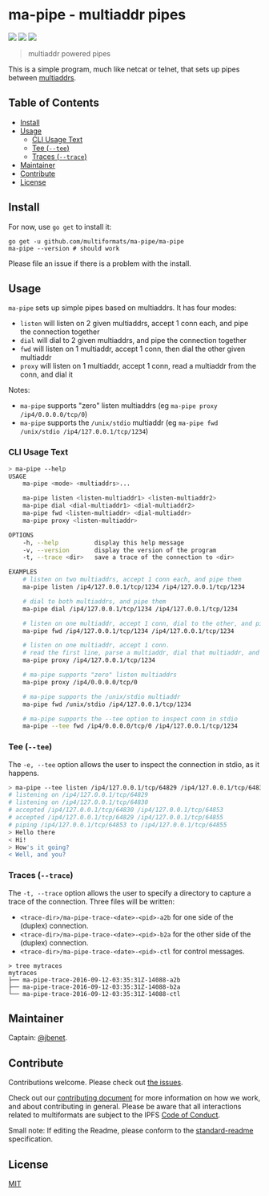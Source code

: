 # ma-pipe - multiaddr pipes

[![](https://img.shields.io/badge/made%20by-Protocol%20Labs-blue.svg?style=flat-square)](http://ipn.io)
[![](https://img.shields.io/badge/project-multiformats-blue.svg?style=flat-square)](http://github.com/multiformats/multiformats)
[![](https://img.shields.io/badge/freenode-%23ipfs-blue.svg?style=flat-square)](http://webchat.freenode.net/?channels=%23ipfs)

> multiaddr powered pipes

This is a simple program, much like netcat or telnet, that sets up pipes between [multiaddrs](https://github.com/multiformats/multiaddr).

## Table of Contents

- [Install](#install)
- [Usage](#usage)
  - [CLI Usage Text](#cli-usage-text)
  - [Tee (`--tee`)](#tee---tee)
  - [Traces (`--trace`)](#traces---trace)
- [Maintainer](#maintainer)
- [Contribute](#contribute)
- [License](#license)

## Install

For now, use `go get` to install it:

```
go get -u github.com/multiformats/ma-pipe/ma-pipe
ma-pipe --version # should work
```

Please file an issue if there is a problem with the install.

## Usage

`ma-pipe` sets up simple pipes based on multiaddrs. It has four modes:

- `listen` will listen on 2 given multiaddrs, accept 1 conn each, and pipe the connection together
- `dial` will dial to 2 given multiaddrs, and pipe the connection together
- `fwd` will listen on 1 multiaddr, accept 1 conn, then dial the other given multiaddr
- `proxy` will listen on 1 multiaddr, accept 1 conn, read a multiaddr from the conn, and dial it

Notes:

- `ma-pipe` supports "zero" listen multiaddrs (eg `ma-pipe proxy /ip4/0.0.0.0/tcp/0`)
- `ma-pipe` supports the `/unix/stdio` multiaddr (eg `ma-pipe fwd /unix/stdio /ip4/127.0.0.1/tcp/1234`)

### CLI Usage Text

```sh
> ma-pipe --help
USAGE
	ma-pipe <mode> <multiaddrs>...

	ma-pipe listen <listen-multiaddr1> <listen-multiaddr2>
	ma-pipe dial <dial-multiaddr1> <dial-multiaddr2>
	ma-pipe fwd <listen-multiaddr> <dial-multiaddr>
	ma-pipe proxy <listen-multiaddr>

OPTIONS
	-h, --help          display this help message
	-v, --version       display the version of the program
	-t, --trace <dir>   save a trace of the connection to <dir>

EXAMPLES
	# listen on two multiaddrs, accept 1 conn each, and pipe them
	ma-pipe listen /ip4/127.0.0.1/tcp/1234 /ip4/127.0.0.1/tcp/1234

	# dial to both multiaddrs, and pipe them
	ma-pipe dial /ip4/127.0.0.1/tcp/1234 /ip4/127.0.0.1/tcp/1234

	# listen on one multiaddr, accept 1 conn, dial to the other, and pipe them
	ma-pipe fwd /ip4/127.0.0.1/tcp/1234 /ip4/127.0.0.1/tcp/1234

	# listen on one multiaddr, accept 1 conn.
	# read the first line, parse a multiaddr, dial that multiaddr, and pipe them
	ma-pipe proxy /ip4/127.0.0.1/tcp/1234

	# ma-pipe supports "zero" listen multiaddrs
	ma-pipe proxy /ip4/0.0.0.0/tcp/0

	# ma-pipe supports the /unix/stdio multiaddr
	ma-pipe fwd /unix/stdio /ip4/127.0.0.1/tcp/1234

	# ma-pipe supports the --tee option to inspect conn in stdio
	ma-pipe --tee fwd /ip4/0.0.0.0/tcp/0 /ip4/127.0.0.1/tcp/1234
```

### Tee (`--tee`)

The `-e, --tee` option allows the user to inspect the connection in stdio, as it happens.

```sh
> ma-pipe --tee listen /ip4/127.0.0.1/tcp/64829 /ip4/127.0.0.1/tcp/64830
# listening on /ip4/127.0.0.1/tcp/64829
# listening on /ip4/127.0.0.1/tcp/64830
# accepted /ip4/127.0.0.1/tcp/64830 /ip4/127.0.0.1/tcp/64853
# accepted /ip4/127.0.0.1/tcp/64829 /ip4/127.0.0.1/tcp/64855
# piping /ip4/127.0.0.1/tcp/64853 to /ip4/127.0.0.1/tcp/64855
> Hello there
< Hi!
> How's it going?
< Well, and you?
```


### Traces (`--trace`)

The `-t, --trace` option allows the user to specify a directory to capture a trace of the connection. Three files will be written:

- `<trace-dir>/ma-pipe-trace-<date>-<pid>-a2b` for one side of the (duplex) connection.
- `<trace-dir>/ma-pipe-trace-<date>-<pid>-b2a` for the other side of the (duplex) connection.
- `<trace-dir>/ma-pipe-trace-<date>-<pid>-ctl` for control messages.

```
> tree mytraces
mytraces
├── ma-pipe-trace-2016-09-12-03:35:31Z-14088-a2b
├── ma-pipe-trace-2016-09-12-03:35:31Z-14088-b2a
└── ma-pipe-trace-2016-09-12-03:35:31Z-14088-ctl
```

## Maintainer

Captain: [@jbenet](https://github.com/jbenet).

## Contribute

Contributions welcome. Please check out [the issues](https://github.com/multiformats/ma-pipe/issues).

Check out our [contributing document](https://github.com/multiformats/multiformats/blob/master/contributing.md) for more information on how we work, and about contributing in general. Please be aware that all interactions related to multiformats are subject to the IPFS [Code of Conduct](https://github.com/ipfs/community/blob/master/code-of-conduct.md).

Small note: If editing the Readme, please conform to the [standard-readme](https://github.com/RichardLitt/standard-readme) specification.

## License

[MIT](LICENSE)
